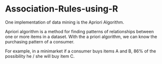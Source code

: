 # Association-Rules-using-R

One implementation of data mining is the Apriori Algorithm. 

Apriori algorithm is a method for finding patterns of relationships between one or more items in a dataset.
With the a priori algorithm, we can know the purchasing pattern of a consumer.

For example, in a minimarket if a consumer buys items A and B, 86% of the possibility he / she will buy item C.
